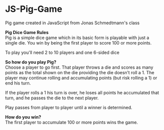 # JS-Pig-Game
Pig game created in JavaScript from Jonas Schmedtmann's class

<b>Pig Dice Game Rules</b><br>
Pig is a simple dice game which in its basic form is playable with just a single die. You win by being the first player to score 100 or more points.<br>

To play you'll need 2 to 10 players and one 6-sided dice<br>
 
<b>So how do you play Pig?</b><br>
Choose a player to go first. That player throws a die and scores as many points as the total shown on the die providing the die doesn’t roll a 1. The player may continue rolling and accumulating points (but risk rolling a 1) or end his turn.<br>

If the player rolls a 1 his turn is over, he loses all points he accumulated that turn, and he passes the die to the next player.<br>

Play passes from player to player until a winner is determined.<br>

<b>How do you win?</b><br>
The first player to accumulate 100 or more points wins the game.
